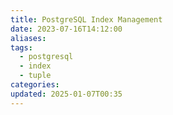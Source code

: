 ```yaml
---
title: PostgreSQL Index Management
date: 2023-07-16T14:12:00
aliases: 
tags:
  - postgresql
  - index
  - tuple
categories: 
updated: 2025-01-07T00:35
---
```

